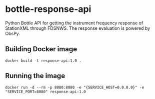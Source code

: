 # bottle-response-api
Python Bottle API for getting the instrument frequency response of StationXML through FDSNWS. The response evaluation is powered by ObsPy.

## Building Docker image

    docker build -t response-api:1.0 .

## Running the image

    docker run -d --rm -p 8080:8080 -e "{SERVICE_HOST=0.0.0.0}" -e "SERVICE_PORT=8080" response-api:1.0 
